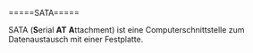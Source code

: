 =====SATA=====

SATA (**S**erial **AT** **A**ttachment) ist eine Computerschnittstelle zum 
Datenaustausch mit einer Festplatte.
